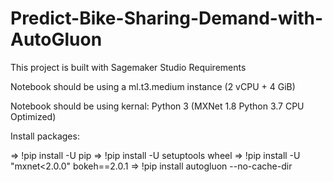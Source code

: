 # Predict-Bike-Sharing-Demand-with-AutoGluon

This project is built with Sagemaker Studio Requirements

Notebook should be using a ml.t3.medium instance (2 vCPU + 4 GiB)

Notebook should be using kernal: Python 3 (MXNet 1.8 Python 3.7 CPU Optimized) 

Install packages:

=> !pip install -U pip 
=> !pip install -U setuptools wheel 
=> !pip install -U "mxnet<2.0.0" bokeh==2.0.1 
=> !pip install autogluon --no-cache-dir
